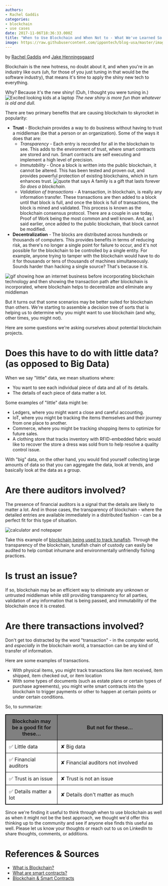 ```yaml
---
authors:
- Rachel Gaddis
categories:
- blockchain
- use cases
date: 2017-11-06T18:36:33.000Z
title: "When to Use Blockchain and When Not to - What We've Learned So Far"
image: https://raw.githubusercontent.com/ippontech/blog-usa/master/images/2017/10/Blockchain-Use-Cases-blog-header.png
---
```


by [Rachel Gaddis](http://blog.ippon.tech/author/rachel/) and [Jake Henningsgaard](http://blog.ippon.tech/author/jhenningsgaard/)

Blockchain is the new hotness, no doubt about it, and when you're in an industry like ours (uh, for those of you just tuning in that would be the software industry), that means it's time to apply the shiny new tech to everything.

Why? Because it's the new shiny! (Duh, I thought you were tuning in.)
![Excited looking kids at a laptop](https://raw.githubusercontent.com/ippontech/blog-usa/master/images/2017/10/kids-at-laptop.jpg)
*The new shiny is more fun than whatever is old and dull.*

There are two primary benefits that are causing blockchain to skyrocket in popularity:

* **Trust** - Blockchain provides a way to do business without having to trust a middleman (be that a person or an organization). Some of the ways it does that are:
    * *Transparency* - Each entry is recorded for all in the blockchain to see. This adds to the environment of trust, where smart contracts are stored and run. Smart contracts are self executing and implement a high level of precision.
    * *Immutability* - Once a block is written into the public blockchain, it cannot be altered. This has been tested and proven out, and provides powerful protection of existing blockchains, which in turn enhances trust.  ![quote that says A family is a gift that lasts forever](https://raw.githubusercontent.com/ippontech/blog-usa/master/images/2017/10/quote-1460237_960_720.jpg)
*So does a blockchain.*
    * *Validation of transactions* - A transaction, in blockchain, is really any information transfer. These transactions are then added to a block until that block is full, and once the block is full of transactions, the block is mined and validated. This process is known as the blockchain consensus protocol. There are a couple in use today, Proof of Work being the most common and well known. And, as I said earlier, once added to the public blockchain, that block cannot be modified.
* **Decentralization** - The blocks are distributed across hundreds or thousands of computers. This provides benefits in terms of reducing risk, as there's no longer a single point for failure to occur, and it's not possible for the blockchain to be controlled by a single entity. For example, anyone trying to tamper with the blockchain would have to do it for thousands or tens of thousands of machines simultaneously. Sounds harder than hacking a single source? That's because it is.

![gif showing how an internet business before incorporating blockchain technology and then showing the transaction path after blockchain is incorporated, where blockchain helps to decentralize and eliminate any middleman](https://raw.githubusercontent.com/ippontech/blog-usa/master/images/2017/10/pic.gif)

But it turns out that some scenarios may be better suited for blockchain than others. We're starting to assemble a decision tree of sorts that is helping us to determine why you might want to use blockchain (and why, other times, you might not).

Here are some questions we're asking ourselves about potential blockchain projects.

# Does this have to do with little data? (as opposed to Big Data)

When we say "little" data, we mean situations where:

* You want to see each individual piece of data and all of its details.
* The details of each piece of data matter a lot.

Some examples of "little" data might be:

* Ledgers, where you might want a close and careful accounting.
* IoT, where you might be tracking the items themselves and their journey from one place to another.
* Commerce, where you might be tracking shopping items to optimize for future sales.
* A clothing store that tracks inventory with RFID-embedded fabric would like to recover the store a dress was sold from to help resolve a quality control issue.

With "big" data, on the other hand, you would find yourself collecting large amounts of data so that you can aggregate the data, look at trends, and basically look at the data as a group.

# Are there auditors involved?
The presence of financial auditors is a signal that the details are likely to matter a lot. And in those cases, the transparency of blockchain - where the detailed entries are available immediately in a distributed fashion - can be a perfect fit for this type of situation.

![calculator and notepaper](https://raw.githubusercontent.com/ippontech/blog-usa/master/images/2017/10/accountant-accounting-adviser-advisor-159804.jpeg)

Take this example of [blockchain being used to track tunafish](https://www.provenance.org/tracking-tuna-on-the-blockchain). Through the transparency of the blockchain, tunafish chain of custody can easily be audited to help combat inhumane and environmentally unfriendly fishing practices.

# Is trust an issue?

If so, blockchain may be an efficient way to eliminate any unknown or untrusted middleman while still providing transparency for all parties, validation of any information that is being passed, and immutability of the blockchain once it is created.

# Are there transactions involved?

Don't get too distracted by the word "transaction" - in the computer world, and *especially* in the blockchain world, a transaction can be any kind of transfer of information.

Here are some examples of transactions.

* With physical items, you might track transactions like item received, item shipped, item checked out, or item location
* With some types of documents (such as estate plans or certain types of purchase agreements), you might write smart contracts into the blockchain to trigger payments or other to happen at certain points or under certain conditions.

So, to summarize:

<table style="border: 1px solid black">
  <col width="33%">
  <tr>
    <th style="text-align:center; padding: 10px; border: 1px solid black; background-color:gray">Blockchain may be a good fit for these…</th>
    <th style="text-align:center; padding: 10px; border: 1px solid black; background-color:gray">But not for these…</th>
  </tr>
  <tr>
    <td style="padding: 10px; border: 1px solid black">✅ Little data</td>
    <td style="padding: 10px; border: 1px solid black">✘ Big data</td>
  </tr>
  <tr>
    <td style="padding: 10px; border: 1px solid black">✅ Financial auditors</td>
    <td style="padding: 10px; border: 1px solid black">✘ Financial auditors not involved</td>
  </tr>
  <tr>
    <td style="padding: 10px; border: 1px solid black">✅ Trust is an issue</td>
    <td style="padding: 10px; border: 1px solid black">✘ Trust is not an issue</td>
  </tr>
  <tr>
    <td style="padding: 10px; border: 1px solid black">✅ Details matter a lot</td>
    <td style="padding: 10px; border: 1px solid black">✘ Details don't matter as much</td>
  </tr>
</table>

Since we're finding it useful to think through when to use blockchain as well as when it might not be the best approach, we thought we'd offer this thinking up to the community and see if anyone else finds this useful as well. Please let us know your thoughts or reach out to us on LinkedIn to share thoughts, comments, or additions.

# References & Sources

* [What is Blockchain?](https://blockgeeks.com/guides/what-is-blockchain-technology/)
* [What are smart contracts?](http://solidity.readthedocs.io/en/develop/introduction-to-smart-contracts.html)
* [Blockchain & Smart Contracts](https://medium.com/startup-grind/gentle-intro-to-blockchain-and-smart-contracts-part-1-3328afca62ab)
